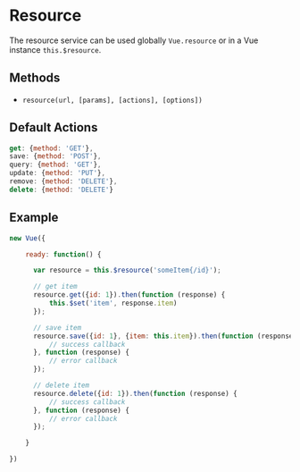 # Resource

The resource service can be used globally `Vue.resource` or in a Vue instance `this.$resource`.

## Methods

* `resource(url, [params], [actions], [options])`

## Default Actions

```js
get: {method: 'GET'},
save: {method: 'POST'},
query: {method: 'GET'},
update: {method: 'PUT'},
remove: {method: 'DELETE'},
delete: {method: 'DELETE'}
```

## Example

```js
new Vue({

    ready: function() {

      var resource = this.$resource('someItem{/id}');

      // get item
      resource.get({id: 1}).then(function (response) {
          this.$set('item', response.item)
      });

      // save item
      resource.save({id: 1}, {item: this.item}).then(function (response) {
          // success callback
      }, function (response) {
          // error callback
      });

      // delete item
      resource.delete({id: 1}).then(function (response) {
          // success callback
      }, function (response) {
          // error callback
      });

    }

})
```
